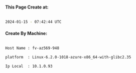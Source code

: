 
   
#### This Page Create at:

```bash

2024-01-15 - 07:42:44 UTC

```

#### Create By Machine:

```bash

Host Name : fv-az569-948

platform  : Linux-6.2.0-1018-azure-x86_64-with-glibc2.35

Ip Local  : 10.1.0.93

```

